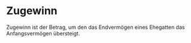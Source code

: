 # Zugewinn

Zugewinn ist der Betrag, um den das Endvermögen eines Ehegatten das Anfangsvermögen übersteigt. 

